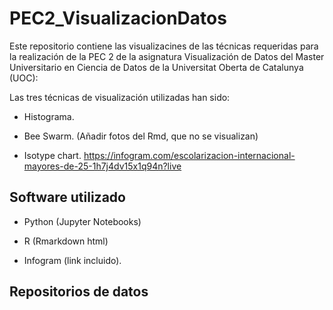 # PEC2_VisualizacionDatos
Este repositorio contiene las visualizacines de las técnicas requeridas para la realización de la PEC 2 de la asignatura Visualización de Datos del Master Universitario en Ciencia de Datos de la Universitat Oberta de Catalunya (UOC):

Las tres técnicas de visualización utilizadas han sido:

* Histograma.

* Bee Swarm. (Añadir fotos del Rmd, que no se visualizan)

* Isotype chart. https://infogram.com/escolarizacion-internacional-mayores-de-25-1h7j4dv15x1q94n?live


## Software utilizado

* Python (Jupyter Notebooks)

* R (Rmarkdown html)

* Infogram (link incluido).


## Repositorios de datos
